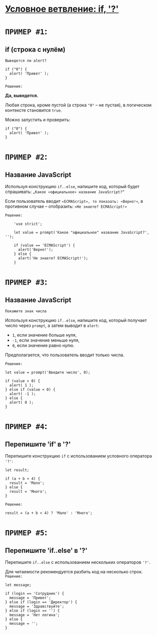 # **[Условное ветвление: if, '?'](https://learn.javascript.ru/ifelse)**

# `ПРИМЕР #1`:

## if (строка с нулём)

`Выведется ли alert?`

```
if ("0") {
  alert( 'Привет' );
}
```

`Решение:`

**Да, выведется.**

Любая строка, кроме пустой (а строка `"0"` – не пустая), в логическом контексте становится `true`.

Можно запустить и проверить:

```
if ("0") {
  alert( 'Привет' );
}
```

# `ПРИМЕР #2`:

## Название JavaScript

Используя конструкцию `if..else`, напишите код, который будет спрашивать: `„Какое «официальное» название JavaScript?“`

Если пользователь вводит `«ECMAScript», то показать: «Верно!»`, в противном случае – отобразить: `«Не знаете? ECMAScript!»`

`Решение:`

```
    'use strict';

    let value = prompt('Какое "официальное" название JavaScript?', '');

    if (value == 'ECMAScript') {
      alert('Верно!');
    } else {
      alert('Не знаете? ECMAScript!');
    }
```

# `ПРИМЕР #3`:

## Название JavaScript

`Покажите знак числа`

Используя конструкцию `if..else`, напишите код, который получает число через `prompt`, а затем выводит в `alert`:

- `1`, если значение больше нуля,
- `-1`, если значение меньше нуля,
- `0`, если значение равно нулю.

Предполагается, что пользователь вводит только числа.

`Решение:`

```
let value = prompt('Введите число', 0);

if (value > 0) {
  alert( 1 );
} else if (value < 0) {
  alert( -1 );
} else {
  alert( 0 );
}
```

# `ПРИМЕР #4`:

## Перепишите 'if' в '?'

Перепишите конструкцию `if` с использованием условного оператора `'?'`:

```
let result;

if (a + b < 4) {
  result = 'Мало';
} else {
  result = 'Много';
}
```

`Решение:`

```
result = (a + b < 4) ? 'Мало' : 'Много';
```

# `ПРИМЕР #5`:

## Перепишите 'if..else' в '?'

Перепишите `if..else` с использованием нескольких операторов `'?'`.

Для читаемости рекомендуется разбить код на несколько строк.
`Решение:`

```
let message;

if (login == 'Сотрудник') {
  message = 'Привет';
} else if (login == 'Директор') {
  message = 'Здравствуйте';
} else if (login == '') {
  message = 'Нет логина';
} else {
  message = '';
}
```
